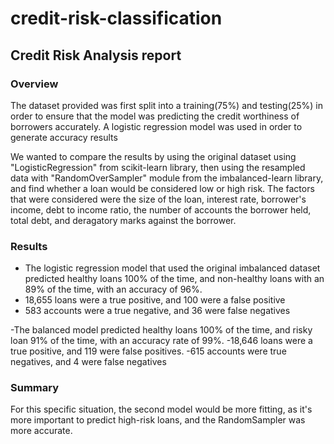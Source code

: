 # credit-risk-classification

## Credit Risk Analysis report

### Overview
The dataset provided was first split into a training(75%) and testing(25%) in order to ensure that the model was predicting the credit worthiness of borrowers accurately. A logistic regression model was used in order to generate accuracy results

We wanted to compare the results by using the original dataset using "LogisticRegression" from scikit-learn library, then using the resampled data with "RandomOverSampler" module from the imbalanced-learn library, and find whether a loan would be considered low or high risk. The factors that were considered were the size of the loan, interest rate, borrower's income, debt to income ratio, the number of accounts the borrower held, total debt, and deragatory marks against the borrower.

### Results
- The logistic regression model that used the original imbalanced dataset predicted healthy loans 100% of the time, and non-healthy loans with an 89% of the time, with an accuracy of 96%.
- 18,655 loans were a true positive, and 100 were a false positive
- 583 accounts were a true negative, and 36 were false negatives

-The balanced model predicted healthy loans 100% of the time, and risky loan 91% of the time, with an accuracy rate of 99%. 
-18,646 loans were a true positive, and 119 were false positives.
-615 accounts were true negatives, and 4 were false negatives

### Summary
For this specific situation, the second model would be more fitting, as it's more important to predict high-risk loans, and the RandomSampler was more accurate. 
